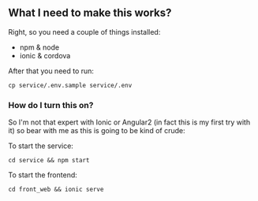 ## What I need to make this works?

Right, so you need a couple of things installed:

- npm & node
- ionic & cordova

After that you need to run:

```
cp service/.env.sample service/.env
```

### How do I turn this on?

So I'm not that expert with Ionic or Angular2 (in fact this is my first try with it) so bear with me as this is going to be kind of crude:

To start the service:
```
cd service && npm start
```

To start the frontend:
```
cd front_web && ionic serve
```
